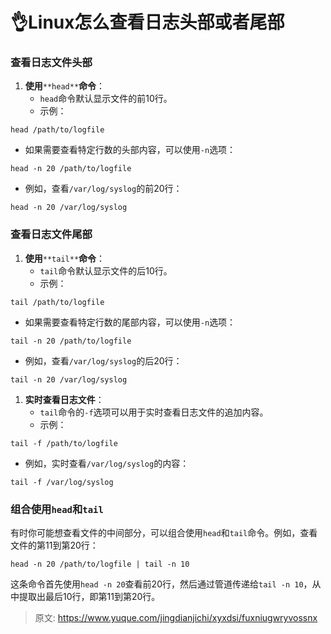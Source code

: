 # 👌Linux怎么查看日志头部或者尾部

### 查看日志文件头部
1. **使用**`**head**`**命令**：
    - `head`命令默认显示文件的前10行。
    - 示例：

```plain
head /path/to/logfile
```

+ 如果需要查看特定行数的头部内容，可以使用`-n`选项：

```plain
head -n 20 /path/to/logfile
```

+ 例如，查看`/var/log/syslog`的前20行：

```plain
head -n 20 /var/log/syslog
```

### 查看日志文件尾部
1. **使用**`**tail**`**命令**：
    - `tail`命令默认显示文件的后10行。
    - 示例：

```plain
tail /path/to/logfile
```

+ 如果需要查看特定行数的尾部内容，可以使用`-n`选项：

```plain
tail -n 20 /path/to/logfile
```

+ 例如，查看`/var/log/syslog`的后20行：

```plain
tail -n 20 /var/log/syslog
```

1. **实时查看日志文件**：
    - `tail`命令的`-f`选项可以用于实时查看日志文件的追加内容。
    - 示例：

```plain
tail -f /path/to/logfile
```

+ 例如，实时查看`/var/log/syslog`的内容：

```plain
tail -f /var/log/syslog
```

### 组合使用`head`和`tail`
有时你可能想查看文件的中间部分，可以组合使用`head`和`tail`命令。例如，查看文件的第11到第20行：

```plain
head -n 20 /path/to/logfile | tail -n 10
```

这条命令首先使用`head -n 20`查看前20行，然后通过管道传递给`tail -n 10`，从中提取出最后10行，即第11到第20行。



> 原文: <https://www.yuque.com/jingdianjichi/xyxdsi/fuxniugwryvossnx>